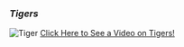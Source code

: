 ### **_Tigers_**
![Tiger](https://timgsa.baidu.com/timg?image&quality=80&size=b9999_10000&sec=1521987515054&di=59a1cb4d13a69880a97988feeafc5a04&imgtype=0&src=http%3A%2F%2Fimgsrc.baidu.com%2Fimage%2Fc0%253Dshijue1%252C0%252C0%252C294%252C40%2Fsign%3D8a0afc3b1bdfa9ece9235e540ab99d76%2F8b13632762d0f703e9560bfb02fa513d2697c535.jpg)
[Click Here to See a Video on Tigers!](https://www.youtube.com/watch?v=EEtVsx5xVos)
